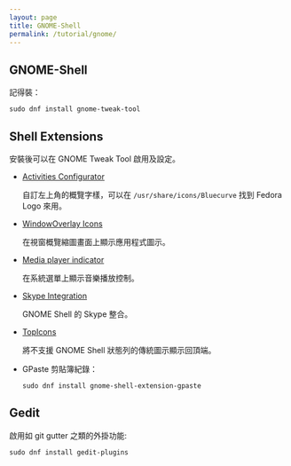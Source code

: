 ```yaml
---
layout: page
title: GNOME-Shell
permalink: /tutorial/gnome/
---
```


GNOME-Shell
-------------
記得裝：

`sudo dnf install gnome-tweak-tool`


Shell Extensions
------------------

安裝後可以在 GNOME Tweak Tool 啟用及設定。

* [Activities Configurator](https://extensions.gnome.org/extension/358/activities-configurator/)

	自訂左上角的概覽字樣，可以在 `/usr/share/icons/Bluecurve` 找到 Fedora Logo 來用。

* [WindowOverlay Icons](https://extensions.gnome.org/extension/302/windowoverlay-icons/)

	在視窗概覽縮圖畫面上顯示應用程式圖示。

* [Media player indicator](https://extensions.gnome.org/extension/55/media-player-indicator/)

	在系統選單上顯示音樂播放控制。

* [Skype Integration](https://extensions.gnome.org/extension/696/skype-integration/)

	GNOME Shell 的 Skype 整合。

* [TopIcons](https://extensions.gnome.org/extension/495/topicons/)

	將不支援 GNOME Shell 狀態列的傳統圖示顯示回頂端。

* GPaste 剪貼簿紀錄：

	`sudo dnf install gnome-shell-extension-gpaste`

Gedit
-------------

啟用如 git gutter 之類的外掛功能:

`sudo dnf install gedit-plugins`
